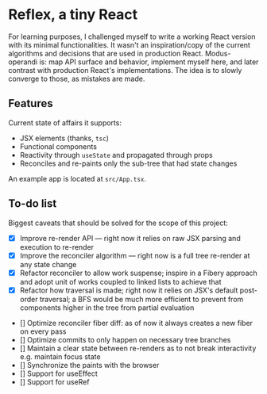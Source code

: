 # Reflex, a tiny React

For learning purposes, I challenged myself to write a working React version with its minimal functionalities. It wasn't an inspiration/copy of the current algorithms and decisions that are used in production React. Modus-operandi is: map API surface and behavior, implement myself here, and later contrast with production React's implementations. The idea is to slowly converge to those, as mistakes are made.

## Features 

Current state of affairs it supports:

- JSX elements (thanks, `tsc`)
- Functional components
- Reactivity through `useState` and propagated through props
- Reconciles and re-paints only the sub-tree that had state changes

An example app is located at `src/App.tsx`.

## To-do list

Biggest caveats that should be solved for the scope of this project:

- [x] Improve re-render API –– right now it relies on raw JSX parsing and execution to re-render
- [x] Improve the reconciler algorithm –– right now is a full tree re-render at any state change
- [x] Refactor reconciler to allow work suspense; inspire in a Fibery approach and adopt unit of works coupled to linked lists to achieve that
- [x] Refactor how traversal is made; right now it relies on JSX's default post-order traversal; a BFS would be much more efficient to prevent from components higher in the tree from partial evaluation
- [] Optimize reconciler fiber diff: as of now it always creates a new fiber on every pass
- [] Optimize commits to only happen on necessary tree branches
- [] Maintain a clear state between re-renders as to not break interactivity e.g. maintain focus state
- [] Synchronize the paints with the browser
- [] Support for useEffect
- [] Support for useRef 
